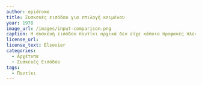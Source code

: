 ```yaml
---
author: epidrome
title: Συσκευές εισόδου για επιλογή κειμένου 
year: 1978
image_url: /images/input-comparison.png
caption: Η συσκευή εισόδου ποντίκι αρχικά δεν είχε κάποιο προφανές πλεονέκτημα σε σχέση με παρόμοιες συσκευές εισόδου, όπως ο μοχλός και τα πλήκτρα κατεύθυνσης, τα οποία ήταν ήδη διαθέσιμα στην αγορά και οικεία στους χρήστες. Έπρεπε να γίνουν συγκριτικές δοκιμές απόδοσης, για να διαπιστωθεί ποια ήταν τελικά περισσότερο κατάλληλη για την επιλογή κειμένου στην οθόνη, το οποίο αποτελετούσε τότε τη βασική ανάγκη .
license_url:
license_text: Elsevier
categories:
  - Αρχέτυπα
  - Συσκευές Εισόδου
tags:
  - Ποντίκι
---
```

